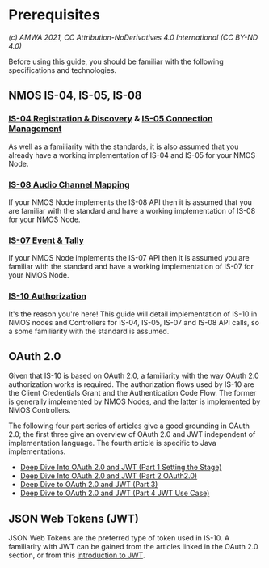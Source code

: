 
# Prerequisites
_(c) AMWA 2021, CC Attribution-NoDerivatives 4.0 International (CC BY-ND 4.0)_

Before using this guide, you should be familiar with the following specifications and technologies.
  
## NMOS IS-04, IS-05, IS-08
### [IS-04 Registration & Discovery](https://specs.amwa.tv/is-04/) & [IS-05 Connection Management](https://specs.amwa.tv/is-05/)
As well as a familiarity with the standards, it is also assumed that you already have a working implementation of IS-04 and IS-05 for your NMOS Node.
### [IS-08 Audio Channel Mapping](https://specs.amwa.tv/is-08/)
If your NMOS Node implements the IS-08 API then it is assumed that you are familiar with the standard and have a working implementation of IS-08 for your NMOS Node.
### [IS-07 Event & Tally](https://specs.amwa.tv/is-07/)
If your NMOS Node implements the IS-07 API then it is assumed you are familiar with the standard and have a working implementation of IS-07 for your NMOS Node. 
### [IS-10 Authorization](https://specs.amwa.tv/is-10/) 
It's the reason you're here! This guide will detail implementation of IS-10 in NMOS nodes and Controllers for IS-04, IS-05, IS-07 and IS-08 API calls, so a some familiarity with the standard is assumed.
  
## OAuth 2.0
Given that IS-10 is based on OAuth 2.0, a familiarity with the way OAuth 2.0 authorization works is required.  The authorization flows used by IS-10 are the Client Credentials Grant and the Authentication Code Flow. The former is generally implemented by NMOS Nodes, and the latter is implemented by NMOS Controllers.

The following four part series of articles give a good grounding in OAuth 2.0; the first three give an overview of OAuth 2.0 and JWT independent of implementation language. The fourth article is specific to Java implementations.

 - [Deep Dive Into OAuth 2.0 and JWT (Part 1 Setting the
   Stage)](https://dzone.com/articles/deep-dive-to-oauth20-amp-jwt-part-1-setting-the-st
   "https://dzone.com/articles/deep-dive-to-oauth20-amp-jwt-part-1-setting-the-st")
  - [Deep Dive Into OAuth 2.0 and JWT (Part 2
   OAuth2.0)](https://dzone.com/articles/deep-dive-to-oauth20-amp-jwt-part-2-oauth20)
   - [Deep Dive to OAuth 2.0 and JWT (Part
   3)](https://dzone.com/articles/deep-dive-to-oauth20-amp-jwt-part-3-jwt)
   - [Deep Dive to OAuth 2.0 and JWT (Part 4 JWT Use
   Case)](https://dzone.com/articles/what-is-zuul)

## JSON Web Tokens (JWT)
JSON Web Tokens are the preferred type of token used in IS-10.  A familiarity with JWT can be gained from the articles linked in the OAuth 2.0 section, or from this [introduction to JWT](https://jwt.io/introduction). 
<!--stackedit_data:
eyJoaXN0b3J5IjpbLTExNTg5MDk3NjMsMjUyMzk3NDk0LDE3ND
QwNTkwOTIsLTI1Mzc5MzY5MCwxOTg5NzkxMDddfQ==
-->
